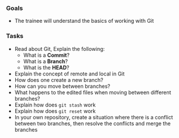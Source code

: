 
### Goals
- The trainee will understand the basics of working with Git

### Tasks
- Read about Git, Explain the following:
  - What is a **Commit**?
  - What is a **Branch**?
  - What is the **HEAD**?
- Explain the concept of remote and local in Git 
- How does one create a new branch?
- How can you move between branches?
- What happens to the edited files when moving between different branches?
- Explain how does `git stash` work
- Explain how does `git reset` work
- In your own repository, create a situation where there is a conflict between two branches, then resolve the conflicts and merge the branches
